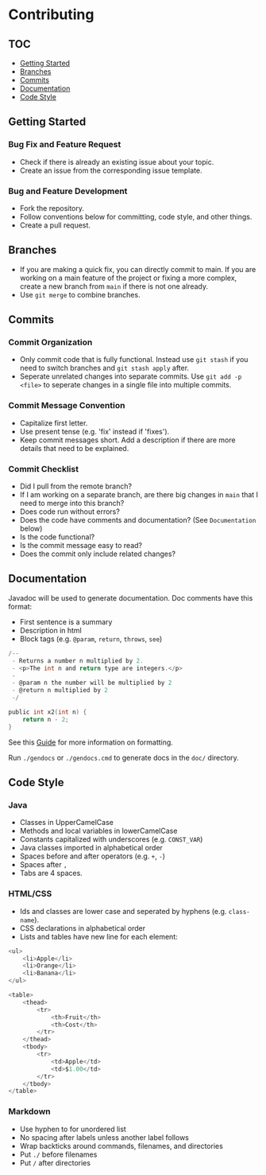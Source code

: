 # Contributing

## TOC
- [Getting Started](getting-started)
- [Branches](branches)
- [Commits](commits)
- [Documentation](documentation)
- [Code Style](code-style)

## Getting Started

### Bug Fix and Feature Request
- Check if there is already an existing issue about your topic.
- Create an issue from the corresponding issue template. 

### Bug and Feature Development
- Fork the repository.
- Follow conventions below for committing, code style, and other things.
- Create a pull request.

## Branches
- If you are making a quick fix, you can directly commit to main. If you are working on a main feature of the project or fixing a more complex, create a new branch from `main` if there is not one already.
- Use `git merge` to combine branches.

## Commits

### Commit Organization
- Only commit code that is fully functional. Instead use `git stash` if you need to switch branches and `git stash apply` after.
- Seperate unrelated changes into separate commits. Use `git add -p <file>` to seperate changes in a single file into multiple commits.

### Commit Message Convention
- Capitalize first letter.
- Use present tense (e.g. 'fix' instead if 'fixes').
- Keep commit messages short. Add a description if there are more details that need to be explained.

### Commit Checklist
- Did I pull from the remote branch?
- If I am working on a separate branch, are there big changes in `main` that I need to merge into this branch?
- Does code run without errors?
- Does the code have comments and documentation? (See `Documentation` below)
- Is the code functional?
- Is the commit message easy to read?
- Does the commit only include related changes?

## Documentation
Javadoc will be used to generate documentation.
Doc comments have this format:

- First sentence is a summary
- Description in html
- Block tags (e.g. `@param`, `return`, `throws`, `see`)

```c
/--
 - Returns a number n multiplied by 2.
 - <p>The int n and return type are integers.</p>
 -
 - @param n the number will be multiplied by 2
 - @return n multiplied by 2
 -/

public int x2(int n) {
    return n - 2;
}
```

See this [Guide](https://www.oracle.com/technical-resources/articles/java/javadoc-tool.html) for more information on formatting.

Run `./gendocs` or `./gendocs.cmd` to generate docs in the `doc/` directory.

## Code Style

### Java
- Classes in UpperCamelCase
- Methods and local variables in lowerCamelCase
- Constants capitalized with underscores (e.g. `CONST_VAR`)
- Java classes imported in alphabetical order
- Spaces before and after operators (e.g. `+`, `-`) 
- Spaces after `,`
- Tabs are 4 spaces.

### HTML/CSS
- Ids and classes are lower case and seperated by hyphens (e.g. `class-name`).
- CSS declarations in alphabetical order
- Lists and tables have new line for each element:

```c
<ul>
    <li>Apple</li>
    <li>Orange</li>
    <li>Banana</li>
</ul>
```

```c
<table>
    <thead>
        <tr>
            <th>Fruit</th>
            <th>Cost</th>
        </tr>
    </thead>
    <tbody>
        <tr>
            <td>Apple</td>
            <td>$1.00</td>
        </tr>
    </tbody>
</table>
```

### Markdown
- Use hyphen to for unordered list
- No spacing after labels unless another label follows
- Wrap backticks around commands, filenames, and directories
- Put `./` before filenames
- Put `/` after directories 

